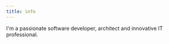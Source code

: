 ```yaml
---
title: info
---
```


I'm a passionate software developer, architect and innovative IT professional.
